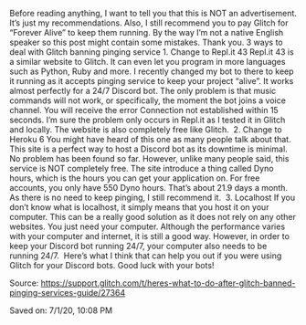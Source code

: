 

Before reading anything, I want to tell you that this is NOT an advertisement. It’s just my recommendations. Also, I still recommend you to pay Glitch for “Forever Alive” to keep them running.
By the way I’m not a native English speaker so this post might contain some mistakes. Thank you.
3 ways to deal with Glitch banning pinging service
	1.	Change to Repl.it 43 Repl.it 43 is a similar website to Glitch. It can even let you program in more languages such as Python, Ruby and more. I recently changed my bot to there to keep it running as it accepts pinging service to keep your project “alive”. It works almost perfectly for a 24/7 Discord bot. The only problem is that music commands will not work, or specifically, the moment the bot joins a voice channel. You will receive the error Connection not established within 15 seconds. I’m sure the problem only occurs in Repl.it as I tested it in Glitch and locally. The website is also completely free like Glitch. 
	2.	Change to Heroku 6 You might have heard of this one as many people talk about that. This site is a perfect way to host a Discord bot as its downtime is minimal. No problem has been found so far. However, unlike many people said, this service is NOT completely free. The site introduce a thing called Dyno hours, which is the hours you can get your application on. For free accounts, you only have 550 Dyno hours. That’s about 21.9 days a month. As there is no need to keep pinging, I still recommend it. 
	3.	Localhost If you don’t know what is localhost, it simply means that you host it on your computer. This can be a really good solution as it does not rely on any other websites. You just need your computer. Although the performance varies with your computer and internet, it is still a good way. However, in order to keep your Discord bot running 24/7, your computer also needs to be running 24/7. 
Here’s what I think that can help you out if you were using Glitch for your Discord bots. Good luck with your bots!


Source: https://support.glitch.com/t/heres-what-to-do-after-glitch-banned-pinging-services-guide/27364

Saved on: 7/1/20, 10:08 PM
